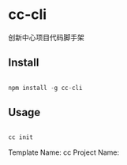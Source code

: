 cc-cli
====
创新中心项目代码脚手架

Install
-----

```javascript

npm install -g cc-cli

```


Usage
-----

```javascript

cc init

```

Template Name: cc
Project Name: <your project name>
